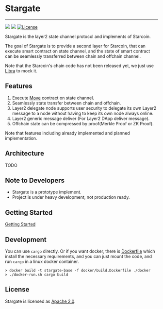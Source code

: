 # Stargate

---

![](https://github.com/starcoinorg/stargate/workflows/Build%20and%20Test/badge.svg?branch=master)
![](https://github.com/starcoinorg/stargate/workflows/Security%20audit/badge.svg)
[![License](https://img.shields.io/badge/license-Apache-green.svg)](LICENSE)

Stargate is the layer2 state channel protocol and implements of Starcoin. 

The goal of Stargate is to provide a second layer for Starcoin, that can execute smart contract on state channel, and the state of smart contract can be seamlessly transferred between chain and offchain channel.

Note that the Starcoin's chain code has not been released yet, we just use [Libra](https://github.com/libra/libra) to mock it.

## Features

1. Execute [Move](https://github.com/libra/libra/tree/master/language/vm) contract on state channel.
2. Seamlessly state transfer between chain and offchain.
3. Layer2 delegate node supports user security to delegate its own Layer2 message to a node without having to keep its own node always online.
4. Layer2 generic message deliver (For Layer2 DApp deliver message).
5. Offchain state can be compressed by proof(Merkle Proof or ZK Proof).

Note that features including already implemented and planned implementation.

## Architecture

TODO

## Note to Developers

* Stargate is a prototype implement.
* Project is under heavy development, not production ready. 

## Getting Started

[Getting Started](./gettingstarted.md)

## Development

You can use `cargo` directly.
Or if you want docker, there is [Dockerfile](./docker/build.Dockerfile) which install the necessary requirements, 
and you can just mount the code, and run `cargo` in a linux docker container.

```shell script
> docker build -t stargate-base -f docker/build.Dockerfile ./docker
> ./docker-run.sh cargo build
```


## License

Stargate is licensed as [Apache 2.0](https://github.com/libra/libra/blob/master/LICENSE).
